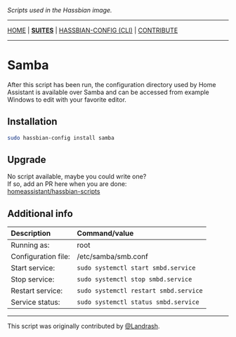 _Scripts used in the Hassbian image._

***

[HOME](/hassbian-scripts/) | [**SUITES**](/hassbian-scripts/suites) | [HASSBIAN-CONFIG (CLI)](/hassbian-scripts/cli) | [CONTRIBUTE](/hassbian-scripts/contribute)

***

# Samba

After this script has been run, the configuration directory used by
Home Assistant is available over Samba and can be accessed from example
Windows to edit with your favorite editor.

## Installation

```bash
sudo hassbian-config install samba
```

## Upgrade

No script available, maybe you could write one?  
If so, add an PR here when you are done:  
[homeassistant/hassbian-scripts][repo]

## Additional info

Description | Command/value
:--- | :---
Running as: | root
Configuration file: | /etc/samba/smb.conf
Start service: | `sudo systemctl start smbd.service`
Stop service: | `sudo systemctl stop smbd.service`  
Restart service: | `sudo systemctl restart smbd.service`
Service status: | `sudo systemctl status smbd.service`

***

This script was originally contributed by [@Landrash][landrash].

<!--- Links --->
[landrash]: https://github.com/Landrash
[repo]: https://github.com/home-assistant/hassbian-scripts/pulls
